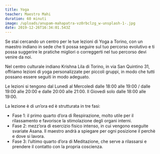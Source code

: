 ```yaml
---
title: Yoga
teacher: Maestro Mahi
duration: 60 minuti
image: /uploads/anupam-mahapatra-vz0rbclzg_w-unsplash-1-.jpg
date: 2019-12-26T16:34:01.543Z
---
```

Se stai cercando un centro per le tue lezioni di Yoga a Torino, con un maestro indiano in sede che ti possa seguire sul tuo percorso evolutivo e ti possa suggerire le pratiche migliori o correggerti nel tuo percorso devi venire da noi.

Nel centro culturale indiano Krishna Lila di Torino, in via San Quintino 31, offriamo lezioni di yoga personalizzate per piccoli gruppi, in modo che tutti possano essere seguiti in modo adeguato.

Le lezioni si tengono dal Lunedì al Mercoledì dalle 18:00 alle 19:00 / dalle 19:00 alle 20:00 e dalle 20:00 alle 21:00. Il Giovedì solo dalle 18:00 alle 19:00.

La lezione è di un’ora ed è strutturata in tre fasi:

* Fase 1: il primo quarto d’ora di Respirazione, molto utile per il rilassamento e favorisce la stimolazione degli organi interni.
* Fase 2: mezz’ora di esercizio fisico intenso, in cui vengono eseguite svariate Asana. Il maestro andrà a spiegare per ogni posizione il perchè e dove si lavora.
* Fase 3: l’ultimo quarto d’ora di Meditazione, che serve a rilassarsi e prendere il contatto con la propria coscienza.
